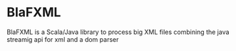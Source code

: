 BlaFXML
=======

BlaFXML is a Scala/Java library to process big XML files combining the java streamig api for xml and a dom parser
